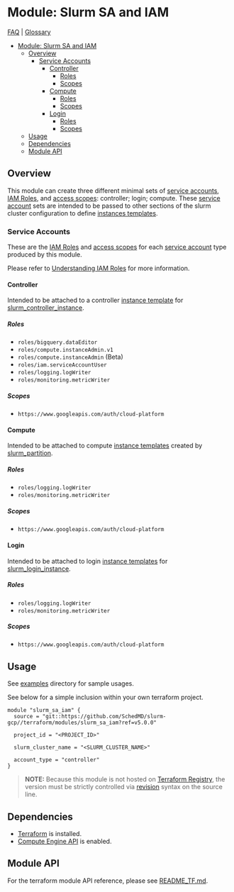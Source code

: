 # Module: Slurm SA and IAM

[FAQ](../../../docs/faq.md) | [Glossary](../../../docs/glossary.md)

<!-- mdformat-toc start --slug=github --no-anchors --maxlevel=6 --minlevel=1 -->

- [Module: Slurm SA and IAM](#module-slurm-sa-and-iam)
  - [Overview](#overview)
    - [Service Accounts](#service-accounts)
      - [Controller](#controller)
        - [Roles](#roles)
        - [Scopes](#scopes)
      - [Compute](#compute)
        - [Roles](#roles-1)
        - [Scopes](#scopes-1)
      - [Login](#login)
        - [Roles](#roles-2)
        - [Scopes](#scopes-2)
  - [Usage](#usage)
  - [Dependencies](#dependencies)
  - [Module API](#module-api)

<!-- mdformat-toc end -->

## Overview

This module can create three different minimal sets of
[service accounts](../../../docs/glossary.md#service-account),
[IAM Roles](../../../docs/glossary.md#iam-roles), and
[access scopes](../../../docs/glossary.md#access-scopes): controller; login;
compute. These [service account](../../../docs/glossary.md#service-account) sets
are intended to be passed to other sections of the slurm cluster configuration
to define [instances templates](../../../docs/glossary.md#instance-template).

### Service Accounts

These are the [IAM Roles](../../../docs/glossary.md#iam-roles) and
[access scopes](../../../docs/glossary.md#access-scopes) for each
[service account](../../../docs/glossary.md#service-account) type produced by
this module.

Please refer to
[Understanding IAM Roles](https://cloud.google.com/iam/docs/understanding-roles)
for more information.

#### Controller

Intended to be attached to a controller
[instance template](../../../docs/glossary.md#instance-template) for
[slurm_controller_instance](../slurm_controller_instance/).

##### Roles

- `roles/bigquery.dataEditor`
- `roles/compute.instanceAdmin.v1`
- `roles/compute.instanceAdmin` (Beta)
- `roles/iam.serviceAccountUser`
- `roles/logging.logWriter`
- `roles/monitoring.metricWriter`

##### Scopes

- `https://www.googleapis.com/auth/cloud-platform`

#### Compute

Intended to be attached to compute
[instance templates](../../../docs/glossary.md#instance-template) created by
[slurm_partition](../slurm_partition/).

##### Roles

- `roles/logging.logWriter`
- `roles/monitoring.metricWriter`

##### Scopes

- `https://www.googleapis.com/auth/cloud-platform`

#### Login

Intended to be attached to login
[instance templates](../../../docs/glossary.md#instance-template) for
[slurm_login_instance](../slurm_login_instance/).

##### Roles

- `roles/logging.logWriter`
- `roles/monitoring.metricWriter`

##### Scopes

- `https://www.googleapis.com/auth/cloud-platform`

## Usage

See [examples](../../examples/slurm_sa_iam) directory for sample usages.

See below for a simple inclusion within your own terraform project.

```hcl
module "slurm_sa_iam" {
  source = "git::https://github.com/SchedMD/slurm-gcp//terraform/modules/slurm_sa_iam?ref=v5.0.0"

  project_id = "<PROJECT_ID>"

  slurm_cluster_name = "<SLURM_CLUSTER_NAME>"

  account_type = "controller"
}
```

> **NOTE:** Because this module is not hosted on
> [Terraform Registry](../../../docs/glossary.md#terraform-registry), the
> version must be strictly controlled via
> [revision](https://www.terraform.io/language/modules/sources#selecting-a-revision)
> syntax on the source line.

## Dependencies

- [Terraform](https://www.terraform.io/downloads.html) is installed.
- [Compute Engine API](../../../docs/glossary.md#compute-engine) is enabled.

## Module API

For the terraform module API reference, please see
[README_TF.md](./README_TF.md).
